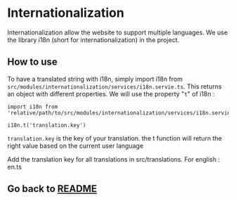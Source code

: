 # Internationalization

Internationalization allow the website to support multiple languages. We use the library i18n (short for internationalization) in the project.

## How to use

To have a translated string with i18n, simply import i18n from `src/modules/internationalization/services/i18n.servie.ts`. This returns an object with different properties. We will use the property "`t`" of i18n :

```
import i18n from 'relative/path/to/src/modules/internationalization/services/i18n.servie.ts'

i18n.t('translation.key')
```

`translation.key` is the key of your translation. the t function will return the right value based on the current user language

Add the translation key for all translations in src/translations. For english : en.ts

## Go back to [README](../README.md)
